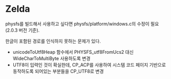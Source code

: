 # Zelda

physfs를 빌드해서 사용하고 싶다면 physfs/platform/windows.c의 수정이 필요 (2.0.3 버전 기준).

한글이 포함된 경로를 인식하지 못하는 문제가 있다.

* unicodeToUtf8Heap 함수에서 PHYSFS_utf8FromUcs2 대신 WideCharToMultiByte 사용하도록 변경
* UTF8이 입력인 것이 확실한데, CP_ACP를 사용하여 시스템 코드 페이지 기반으로 동작하도록 되어있는 부분들을 CP_UTF8로 변경
